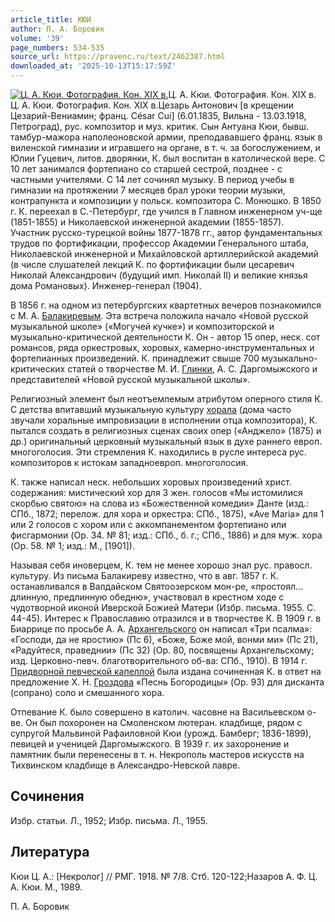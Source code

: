 ```yaml
---
article_title: КЮИ
author: П. А. Боровик
volume: '39'
page_numbers: 534-535
source_url: https://pravenc.ru/text/2462387.html
downloaded_at: '2025-10-13T15:17:59Z'
---
```


[![Ц. А. Кюи. Фотография. Кон. XIX в.](https://pravenc.ru/data/2019/08/18/1236503961/i200.jpg "Кликните для увеличения картинки")](https://pravenc.ru/data/2019/08/18/1236503961/i400.jpg)Ц. А. Кюи. Фотография. Кон. XIX в.  
Ц. А. Кюи. Фотография. Кон. XIX в.Цезарь Антонович [в крещении Цезарий-Вениамин; франц. César Cui] (6.01.1835, Вильна - 13.03.1918, Петроград), рус. композитор и муз. критик. Сын Антуана Кюи, бывш. тамбур-мажора наполеоновской армии, преподававшего франц. язык в виленской гимназии и игравшего на органе, в т. ч. за богослужением, и Юлии Гуцевич, литов. дворянки, К. был воспитан в католической вере. С 10 лет занимался фортепиано со старшей сестрой, позднее - с частными учителями. С 14 лет сочинял музыку. В период учебы в гимназии на протяжении 7 месяцев брал уроки теории музыки, контрапункта и композиции у польск. композитора С. Монюшко. В 1850 г. К. переехал в С.-Петербург, где учился в Главном инженерном уч-ще (1851-1855) и Николаевской инженерной академии (1855-1857). Участник русско-турецкой войны 1877-1878 гг., автор фундаментальных трудов по фортификации, профессор Академии Генерального штаба, Николаевской инженерной и Михайловской артиллерийской академий (в числе слушателей лекций К. по фортификации были цесаревич Николай Александрович (будущий имп. Николай II) и великие князья дома Романовых). Инженер-генерал (1904).

В 1856 г. на одном из петербургских квартетных вечеров познакомился с М. А. [Балакиревым](https://pravenc.ru/text/БАЛАКИРЕВ.html). Эта встреча положила начало «Новой русской музыкальной школе» («Могучей кучке») и композиторской и музыкально-критической деятельности К. Он - автор 15 опер, неск. сот романсов, ряда оркестровых, хоровых, камерно-инструментальных и фортепианных произведений. К. принадлежит свыше 700 музыкально-критических статей о творчестве М. И. [Глинки](https://pravenc.ru/text/Глинки.html), А. С. Даргомыжского и представителей «Новой русской музыкальной школы».

Религиозный элемент был неотъемлемым атрибутом оперного стиля К. С детства впитавший музыкальную культуру [хорала](https://pravenc.ru/text/хорала.html) (дома часто звучали хоральные импровизации в исполнении отца композитора), К. пытался создать в религиозных сценах своих опер («Анджело» (1875) и др.) оригинальный церковный музыкальный язык в духе раннего европ. многоголосия. Эти стремления К. находились в русле интереса рус. композиторов к истокам западноевроп. многоголосия.

К. также написал неск. небольших хоровых произведений христ. содержания: мистический хор для 3 жен. голосов «Мы истомилися скорбью святою» на слова из «Божественной комедии» Данте (изд.: СПб., 1872; перелож. для хора и оркестра: СПб., 1875), «Ave Maria» для 1 или 2 голосов с хором или с аккомпанементом фортепиано или фисгармонии (Op. 34. № 81; изд.: СПб., б. г.; СПб., 1886) и для муж. хора (Op. 58. № 1; изд.: М., [1901]).

Называя себя иноверцем, К. тем не менее хорошо знал рус. правосл. культуру. Из письма Балакиреву известно, что в авг. 1857 г. К. останавливался в Валдайском Святоозерском мон-ре, «простоял… длинную, предлинную обедню», участвовал в крестном ходе с чудотворной иконой Иверской Божией Матери (Избр. письма. 1955. С. 44-45). Интерес к Православию отразился и в творчестве К. В 1909 г. в Биаррице по просьбе А. А. [Архангельского](https://pravenc.ru/text/Архангельский.html) он написал «Три псалма»: «Господи, да не яростию» (Пс 6), «Боже, Боже мой, вонми ми» (Пс 21), «Радуйтеся, праведнии» (Пс 32) (Op. 80, посвящены Архангельскому; изд. Церковно-певч. благотворительного об-ва: СПб., 1910). В 1914 г. [Придворной певческой капеллой](<https://pravenc.ru/text/Придворной певческой капеллой.html>) была издана сочиненная К. в ответ на предложение Х. Н. [Гроздова](https://pravenc.ru/text/Гроздова.html) «Песнь Богородицы» (Op. 93) для дисканта (сопрано) соло и смешанного хора.

Отпевание К. было совершено в католич. часовне на Васильевском о-ве. Он был похоронен на Смоленском лютеран. кладбище, рядом с супругой Мальвиной Рафаиловной Кюи (урожд. Бамберг; 1836-1899), певицей и ученицей Даргомыжского. В 1939 г. их захоронение и памятник были перенесены в т. н. Некрополь мастеров искусств на Тихвинском кладбище в Александро-Невской лавре.

## Сочинения

Избр. статьи. Л., 1952; Избр. письма. Л., 1955.

## Литература

Кюи Ц. А.: [Некролог] // РМГ. 1918. № 7/8. Стб. 120-122;Назаров А. Ф. Ц. А. Кюи. М., 1989.

П. А. Боровик
